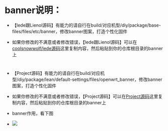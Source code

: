 # banner说明：
- 【lede跟Lienol源码】有能力的请自行在build/对应机型/diy/package/base-files/files/etc/banner，修改banner图案，打造个性化固件

- 如果你修改的不满意或者修改错误，【lede跟Lienol源码】可以在[coolsnowwolf/lede源码](https://github.com/coolsnowwolf/lede/blob/master/package/base-files/files/etc/banner)这里复制内容，然后粘贴到你的仓库根目录的banner上
#
#
- 【Project源码】有能力的请自行在build/对应机型/diy/package/lean/default-settings/files/openwrt_banner，修改banner图案，打造个性化固件

- 如果你修改的不满意或者修改错误，【Project源码】可以在[Project源码](https://github.com/project-openwrt/openwrt/blob/openwrt-18.06/package/lean/default-settings/files/openwrt_banner)这里复制内容，然后粘贴到你的仓库根目录的banner上



- banner作用，看下图
- <img src="https://github.com/danshui-git/shuoming/blob/master/doc/banner.png" />
